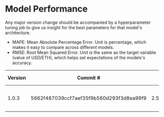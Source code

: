 # Model Performance

Any major version change should be accompanied by a hyperparameter tuning job to give us insight for the best parameters
 for that model's architecture.

- MAPE: Mean Absolute Percentage Error. Unit is percentage, which makes it easy to compare across different models.
- RMSE: Root Mean Squared Error. Unit is the same as the target variable (value of USD/ETH), which helps set 
expectations of the models's accuracy.

| Version | Commit #                                 | MAPE              | RMSE               | # of Parameters | Training set size | Testing set size | epochs | link                                                                                                                  |
|---------|------------------------------------------|-------------------|--------------------|-----------------|-------------------|------------------|--------|-----------------------------------------------------------------------------------------------------------------------|
| 1.0.3   | 5662f487039ccf7aef35f9b560d293f3d8ea99f9 | 2.503210258483887 | 1.5821536772652292 | 3419139         | 1142136           | 489488           | 20     | https://us-east-1.console.aws.amazon.com/sagemaker/home?region=us-east-1#/jobs/mxnet-training-2023-02-11-14-31-11-050 |
